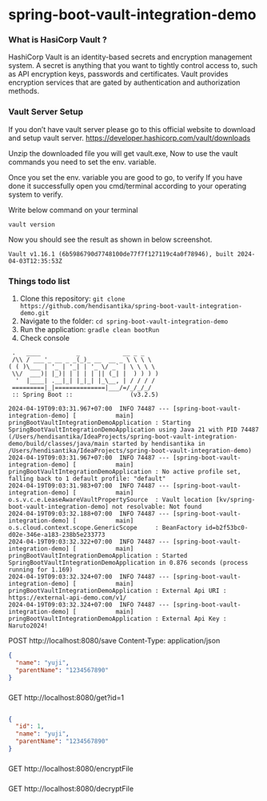 # spring-boot-vault-integration-demo

### What is HasiCorp Vault ?

HashiCorp Vault is an identity-based secrets and encryption management system.
A secret is anything that you want to tightly control access to, such as API encryption keys, passwords and
certificates.
Vault provides encryption services that are gated by authentication and authorization methods.

### Vault Server Setup

If you don’t have vault server please go to this official website to download and setup vault
server. https://developer.hashicorp.com/vault/downloads

Unzip the downloaded file you will get vault.exe, Now to use the vault commands you need to set the env. variable.

Once you set the env. variable you are good to go, to verify If you have done it successfully open you cmd/terminal
according to your operating system to verify.

Write below command on your terminal

```shell
vault version
```

Now you should see the result as shown in below screenshot.

```shell
Vault v1.16.1 (6b5986790d7748100de77f7f127119c4a0f78946), built 2024-04-03T12:35:53Z
```

### Things todo list

1. Clone this repository: `git clone https://github.com/hendisantika/spring-boot-vault-integration-demo.git`
2. Navigate to the folder: `cd spring-boot-vault-integration-demo`
3. Run the application: `gradle clean bootRun`
4. Check console

```shell
 .   ____          _            __ _ _
 /\\ / ___'_ __ _ _(_)_ __  __ _ \ \ \ \
( ( )\___ | '_ | '_| | '_ \/ _` | \ \ \ \
 \\/  ___)| |_)| | | | | || (_| |  ) ) ) )
  '  |____| .__|_| |_|_| |_\__, | / / / /
 =========|_|==============|___/=/_/_/_/
 :: Spring Boot ::                (v3.2.5)

2024-04-19T09:03:31.967+07:00  INFO 74487 --- [spring-boot-vault-integration-demo] [           main] pringBootVaultIntegrationDemoApplication : Starting SpringBootVaultIntegrationDemoApplication using Java 21 with PID 74487 (/Users/hendisantika/IdeaProjects/spring-boot-vault-integration-demo/build/classes/java/main started by hendisantika in /Users/hendisantika/IdeaProjects/spring-boot-vault-integration-demo)
2024-04-19T09:03:31.967+07:00  INFO 74487 --- [spring-boot-vault-integration-demo] [           main] pringBootVaultIntegrationDemoApplication : No active profile set, falling back to 1 default profile: "default"
2024-04-19T09:03:31.983+07:00  INFO 74487 --- [spring-boot-vault-integration-demo] [           main] o.s.v.c.e.LeaseAwareVaultPropertySource  : Vault location [kv/spring-boot-vault-integration-demo] not resolvable: Not found
2024-04-19T09:03:32.188+07:00  INFO 74487 --- [spring-boot-vault-integration-demo] [           main] o.s.cloud.context.scope.GenericScope     : BeanFactory id=b2f53bc0-d02e-346e-a183-238b5e233773
2024-04-19T09:03:32.322+07:00  INFO 74487 --- [spring-boot-vault-integration-demo] [           main] pringBootVaultIntegrationDemoApplication : Started SpringBootVaultIntegrationDemoApplication in 0.876 seconds (process running for 1.169)
2024-04-19T09:03:32.324+07:00  INFO 74487 --- [spring-boot-vault-integration-demo] [           main] pringBootVaultIntegrationDemoApplication : External Api URI : https://external-api-demo.com/v1/ 
2024-04-19T09:03:32.324+07:00  INFO 74487 --- [spring-boot-vault-integration-demo] [           main] pringBootVaultIntegrationDemoApplication : External Api Key : Naruto2024! 
```

POST http://localhost:8080/save
Content-Type: application/json

```json
{
  "name": "yuji",
  "parentName": "1234567890"
}

```

###

GET http://localhost:8080/get?id=1

```json

{
  "id": 1,
  "name": "yuji",
  "parentName": "1234567890"
}
```

###

GET http://localhost:8080/encryptFile

###

GET http://localhost:8080/decryptFile
